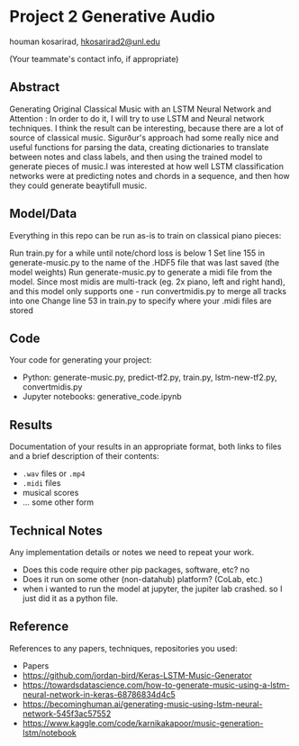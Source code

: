# Project 2 Generative Audio

houman kosarirad, hkosarirad2@unl.edu

(Your teammate's contact info, if appropriate)

## Abstract
Generating Original Classical Music with an LSTM Neural Network and Attention : 
In order to do it, I will try to use LSTM and Neural network techniques. I think the result can be interesting, because there are a lot of source of classical music. Sigurður's approach had some really nice and useful functions for parsing the data, creating dictionaries to translate between notes and class labels, and then using the trained model to generate pieces of music.I was interested at how well LSTM classification networks were at predicting notes and chords in a sequence, and  then how they could generate beaytifull music.




## Model/Data

Everything in this repo can be run as-is to train on classical piano pieces:

Run train.py for a while until note/chord loss is below 1
Set line 155 in generate-music.py to the name of the .HDF5 file that was last saved (the model weights)
Run generate-music.py to generate a midi file from the model.
Since most midis are multi-track (eg. 2x piano, left and right hand), and this model only supports one - run convertmidis.py to merge all tracks into one
Change line 53 in train.py to specify where your .midi files are stored

## Code

Your code for generating your project:
- Python: generate-music.py, predict-tf2.py, train.py, lstm-new-tf2.py, convertmidis.py
- Jupyter notebooks: generative_code.ipynb

## Results

Documentation of your results in an appropriate format, both links to files and a brief description of their contents:
- `.wav` files or `.mp4`
- `.midi` files
- musical scores
- ... some other form

## Technical Notes

Any implementation details or notes we need to repeat your work. 
- Does this code require other pip packages, software, etc? no 
- Does it run on some other (non-datahub) platform? (CoLab, etc.) 
- when i wanted to run the model at jupyter, the jupiter lab crashed. so I just did it as a python file. 

## Reference

References to any papers, techniques, repositories you used:
- Papers
- https://github.com/jordan-bird/Keras-LSTM-Music-Generator
- https://towardsdatascience.com/how-to-generate-music-using-a-lstm-neural-network-in-keras-68786834d4c5
- https://becominghuman.ai/generating-music-using-lstm-neural-network-545f3ac57552
- https://www.kaggle.com/code/karnikakapoor/music-generation-lstm/notebook
